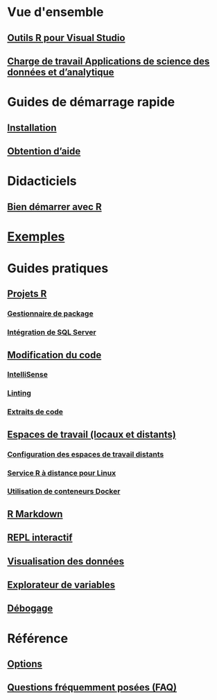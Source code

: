 # Vue d'ensemble
## [Outils R pour Visual Studio](index.md)
## [Charge de travail Applications de science des données et d’analytique](data-science-and-analytical-applications-workload.md)
# Guides de démarrage rapide
## [Installation](installing-r-tools-for-visual-studio.md)
## [Obtention d’aide](getting-started-help.md)
# Didacticiels
## [Bien démarrer avec R](getting-started-with-r.md)
# [Exemples](getting-started-samples.md)
# Guides pratiques
## [Projets R](r-projects-in-visual-studio.md)
### [Gestionnaire de package](r-package-manager-in-visual-studio.md)
### [Intégration de SQL Server](integrating-sql-server-with-r.md)
## [Modification du code](editing-r-code-in-visual-studio.md)
### [IntelliSense](r-intellisense.md)
### [Linting](linting-r-code.md)
### [Extraits de code](code-snippets-for-r.md)
## [Espaces de travail (locaux et distants)](r-workspaces-in-visual-studio.md)
### [Configuration des espaces de travail distants](setting-up-remote-r-workspaces.md)
### [Service R à distance pour Linux](setting-up-remote-r-service-on-linux.md)
### [Utilisation de conteneurs Docker](using-docker-containers-with-r.md)
## [R Markdown](rmarkdown-with-r-in-visual-studio.md)
## [REPL interactif](interactive-repl-for-r-in-visual-studio.md)
## [Visualisation des données](visualizing-data-with-r-in-visual-studio.md)
## [Explorateur de variables](variable-explorer.md)
## [Débogage](debugging-r-in-visual-studio.md)
# Référence
## [Options](options-for-r-tools-in-visual-studio.md)
## [Questions fréquemment posées (FAQ)](faq.md)